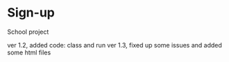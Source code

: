 # Sign-up
School project

ver 1.2, added code: class and run
ver 1.3, fixed up some issues and added some html files
